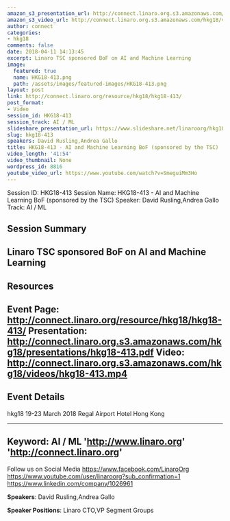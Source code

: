 ```yaml
---
amazon_s3_presentation_url: http://connect.linaro.org.s3.amazonaws.com/hkg18/presentations/hkg18-413.pdf
amazon_s3_video_url: http://connect.linaro.org.s3.amazonaws.com/hkg18/videos/hkg18-413.mp4
author: connect
categories:
- hkg18
comments: false
date: 2018-04-11 14:13:45
excerpt: Linaro TSC sponsored BoF on AI and Machine Learning
image:
  featured: true
  name: HKG18-413.png
  path: /assets/images/featured-images/HKG18-413.png
layout: post
link: http://connect.linaro.org/resource/hkg18/hkg18-413/
post_format:
- Video
session_id: HKG18-413
session_track: AI / ML
slideshare_presentation_url: https://www.slideshare.net/linaroorg/hkg18413-ai-and-machine-learning-bof-sponsored-by-the-tsc
slug: hkg18-413
speakers: David Rusling,Andrea Gallo
title: HKG18-413 - AI and Machine Learning BoF (sponsored by the TSC)
video_length: '41:54'
video_thumbnail: None
wordpress_id: 8816
youtube_video_url: https://www.youtube.com/watch?v=SmeguiMm3Ho
---
```


Session ID: HKG18-413
Session Name: HKG18-413 - AI and Machine Learning BoF (sponsored by the TSC)
Speaker: David Rusling,Andrea Gallo
Track: AI / ML


## Session Summary
Linaro TSC sponsored BoF on AI and Machine Learning
---------------------------------------------------
## Resources
Event Page: http://connect.linaro.org/resource/hkg18/hkg18-413/
Presentation: http://connect.linaro.org.s3.amazonaws.com/hkg18/presentations/hkg18-413.pdf
Video: http://connect.linaro.org.s3.amazonaws.com/hkg18/videos/hkg18-413.mp4
 ---------------------------------------------------
## Event Details
hkg18
19-23 March 2018 
Regal Airport Hotel Hong Kong

---------------------------------------------------
Keyword: AI / ML
'http://www.linaro.org'
'http://connect.linaro.org'
---------------------------------------------------
Follow us on Social Media
https://www.facebook.com/LinaroOrg
https://www.youtube.com/user/linaroorg?sub_confirmation=1
https://www.linkedin.com/company/1026961

**Speakers**: David Rusling,Andrea Gallo

**Speaker Positions**: Linaro CTO,VP Segment Groups